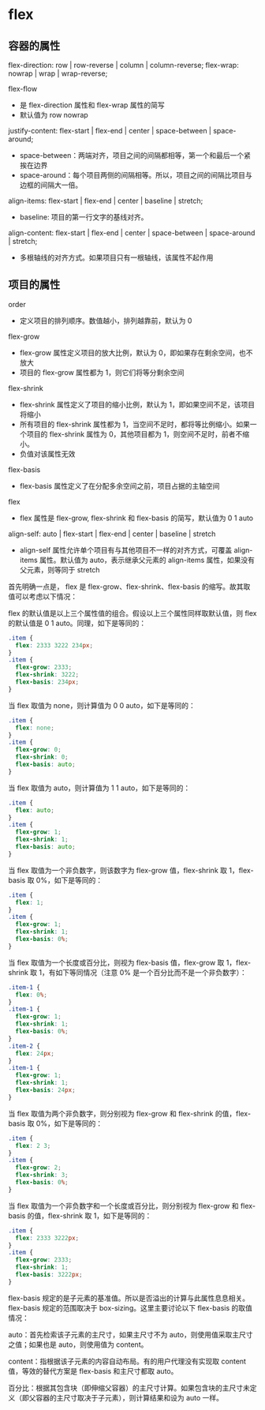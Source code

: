 # flex

## 容器的属性

flex-direction: row | row-reverse | column | column-reverse;
flex-wrap: nowrap | wrap | wrap-reverse;

flex-flow

- 是 flex-direction 属性和 flex-wrap 属性的简写
- 默认值为 row nowrap

justify-content: flex-start | flex-end | center | space-between | space-around;

- space-between：两端对齐，项目之间的间隔都相等，第一个和最后一个紧挨在边界
- space-around：每个项目两侧的间隔相等。所以，项目之间的间隔比项目与边框的间隔大一倍。

align-items: flex-start | flex-end | center | baseline | stretch;

- baseline: 项目的第一行文字的基线对齐。

align-content: flex-start | flex-end | center | space-between | space-around | stretch;

- 多根轴线的对齐方式。如果项目只有一根轴线，该属性不起作用

## 项目的属性

order

- 定义项目的排列顺序。数值越小，排列越靠前，默认为 0

flex-grow

- flex-grow 属性定义项目的放大比例，默认为 0，即如果存在剩余空间，也不放大
- 项目的 flex-grow 属性都为 1，则它们将等分剩余空间

flex-shrink

- flex-shrink 属性定义了项目的缩小比例，默认为 1，即如果空间不足，该项目将缩小
- 所有项目的 flex-shrink 属性都为 1，当空间不足时，都将等比例缩小。如果一个项目的 flex-shrink 属性为 0，其他项目都为 1，则空间不足时，前者不缩小。
- 负值对该属性无效

flex-basis

- flex-basis 属性定义了在分配多余空间之前，项目占据的主轴空间

flex

- flex 属性是 flex-grow, flex-shrink 和 flex-basis 的简写，默认值为 0 1 auto

align-self: auto | flex-start | flex-end | center | baseline | stretch

- align-self 属性允许单个项目有与其他项目不一样的对齐方式，可覆盖 align-items 属性。默认值为 auto，表示继承父元素的 align-items 属性，如果没有父元素，则等同于 stretch

首先明确一点是， flex 是 flex-grow、flex-shrink、flex-basis 的缩写。故其取值可以考虑以下情况：

flex 的默认值是以上三个属性值的组合。假设以上三个属性同样取默认值，则 flex 的默认值是 0 1 auto。同理，如下是等同的：

```css
.item {
  flex: 2333 3222 234px;
}
.item {
  flex-grow: 2333;
  flex-shrink: 3222;
  flex-basis: 234px;
}
```

当 flex 取值为 none，则计算值为 0 0 auto，如下是等同的：

```css
.item {
  flex: none;
}
.item {
  flex-grow: 0;
  flex-shrink: 0;
  flex-basis: auto;
}
```

当 flex 取值为 auto，则计算值为 1 1 auto，如下是等同的：

```css
.item {
  flex: auto;
}
.item {
  flex-grow: 1;
  flex-shrink: 1;
  flex-basis: auto;
}
```

当 flex 取值为一个非负数字，则该数字为 flex-grow 值，flex-shrink 取 1，flex-basis 取 0%，如下是等同的：

```css
.item {
  flex: 1;
}
.item {
  flex-grow: 1;
  flex-shrink: 1;
  flex-basis: 0%;
}
```

当 flex 取值为一个长度或百分比，则视为 flex-basis 值，flex-grow 取 1，flex-shrink 取 1，有如下等同情况（注意 0% 是一个百分比而不是一个非负数字）：

```css
.item-1 {
  flex: 0%;
}
.item-1 {
  flex-grow: 1;
  flex-shrink: 1;
  flex-basis: 0%;
}
.item-2 {
  flex: 24px;
}
.item-1 {
  flex-grow: 1;
  flex-shrink: 1;
  flex-basis: 24px;
}
```

当 flex 取值为两个非负数字，则分别视为 flex-grow 和 flex-shrink 的值，flex-basis 取 0%，如下是等同的：

```css
.item {
  flex: 2 3;
}
.item {
  flex-grow: 2;
  flex-shrink: 3;
  flex-basis: 0%;
}
```

当 flex 取值为一个非负数字和一个长度或百分比，则分别视为 flex-grow 和 flex-basis 的值，flex-shrink 取 1，如下是等同的：

```css
.item {
  flex: 2333 3222px;
}
.item {
  flex-grow: 2333;
  flex-shrink: 1;
  flex-basis: 3222px;
}
```

flex-basis 规定的是子元素的基准值。所以是否溢出的计算与此属性息息相关。flex-basis 规定的范围取决于 box-sizing。这里主要讨论以下 flex-basis 的取值情况：

auto：首先检索该子元素的主尺寸，如果主尺寸不为 auto，则使用值采取主尺寸之值；如果也是 auto，则使用值为 content。

content：指根据该子元素的内容自动布局。有的用户代理没有实现取 content 值，等效的替代方案是 flex-basis 和主尺寸都取 auto。

百分比：根据其包含块（即伸缩父容器）的主尺寸计算。如果包含块的主尺寸未定义（即父容器的主尺寸取决于子元素），则计算结果和设为 auto 一样。
